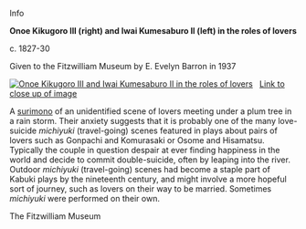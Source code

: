 Info

**Onoe Kikugoro III (right) and Iwai Kumesaburo II (left) in the roles of lovers**

c. 1827-30

Given to the Fitzwilliam Museum by E. Evelyn Barron in 1937

[![Onoe Kikugoro III and Iwai Kumesaburo II in the roles of lovers](P.478P.479-1937.jpg)](KUN/kunp478479htm.htm)   [Link to close up of image](KUN/kunp478htm.htm)

A [surimono](/themes/surimono-and-special-printing-effects) of an unidentified scene of lovers meeting under a plum tree in a rain storm. Their anxiety suggests that it is probably one of the many love-suicide _michiyuki_ (travel-going) scenes featured in plays about pairs of lovers such as Gonpachi and Komurasaki or Osome and Hisamatsu. Typically the couple in question despair at ever finding happiness in the world and decide to commit double-suicide, often by leaping into the river. Outdoor _michiyuki_ (travel-going) scenes had become a staple part of Kabuki plays by the nineteenth century, and might involve a more hopeful sort of journey, such as lovers on their way to be married. Sometimes _michiyuki_ were performed on their own.



The Fitzwilliam Museum
